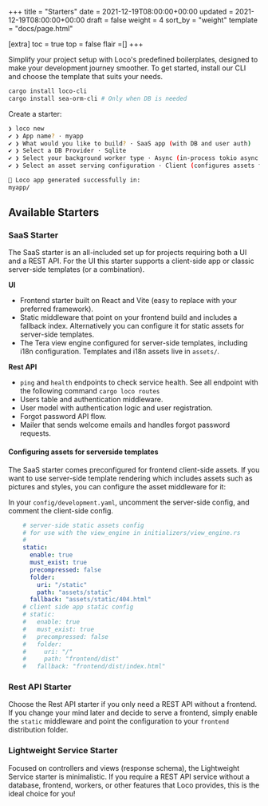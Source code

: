 +++
title = "Starters"
date = 2021-12-19T08:00:00+00:00
updated = 2021-12-19T08:00:00+00:00
draft = false
weight = 4
sort_by = "weight"
template = "docs/page.html"

[extra]
toc = true
top = false
flair =[]
+++

Simplify your project setup with Loco's predefined boilerplates, designed to make your development journey smoother. To get started, install our CLI and choose the template that suits your needs.

<!-- <snip id="quick-installation-command" inject_from="yaml" template="sh"> -->
```sh
cargo install loco-cli
cargo install sea-orm-cli # Only when DB is needed
```
<!-- </snip> -->

Create a starter:

<!-- <snip id="loco-cli-new-from-template" inject_from="yaml" template="sh"> -->
```sh
❯ loco new
✔ ❯ App name? · myapp
✔ ❯ What would you like to build? · SaaS app (with DB and user auth)
✔ ❯ Select a DB Provider · Sqlite
✔ ❯ Select your background worker type · Async (in-process tokio async tasks)
✔ ❯ Select an asset serving configuration · Client (configures assets for frontend serving)

🚂 Loco app generated successfully in:
myapp/
```
<!-- </snip> -->

## Available Starters

### SaaS Starter

The SaaS starter is an all-included set up for projects requiring both a UI and a REST API. For the UI this starter supports a client-side app or classic server-side templates (or a combination).

**UI**

- Frontend starter built on React and Vite (easy to replace with your preferred framework).
- Static middleware that point on your frontend build and includes a fallback index. Alternatively you can configure it for static assets for server-side templates.
- The Tera view engine configured for server-side templates, including i18n configuration. Templates and i18n assets live in `assets/`.

**Rest API**

- `ping` and `health` endpoints to check service health. See all endpoint with the following command `cargo loco routes`
- Users table and authentication middleware.
- User model with authentication logic and user registration.
- Forgot password API flow.
- Mailer that sends welcome emails and handles forgot password requests.

#### Configuring assets for serverside templates

The SaaS starter comes preconfigured for frontend client-side assets. If you want to use server-side template rendering which includes assets such as pictures and styles, you can configure the asset middleware for it:

In your `config/development.yaml`, uncomment the server-side config, and comment the client-side config.

```yaml
    # server-side static assets config
    # for use with the view_engine in initializers/view_engine.rs
    #
    static:
      enable: true
      must_exist: true
      precompressed: false
      folder:
        uri: "/static"
        path: "assets/static"
      fallback: "assets/static/404.html"
    # client side app static config
    # static:
    #   enable: true
    #   must_exist: true
    #   precompressed: false
    #   folder:
    #     uri: "/"
    #     path: "frontend/dist"
    #   fallback: "frontend/dist/index.html"
```


### Rest API Starter

Choose the Rest API starter if you only need a REST API without a frontend. If you change your mind later and decide to serve a frontend, simply enable the `static` middleware and point the configuration to your `frontend` distribution folder.

### Lightweight Service Starter

Focused on controllers and views (response schema), the Lightweight Service starter is minimalistic. If you require a REST API service without a database, frontend, workers, or other features that Loco provides, this is the ideal choice for you!
